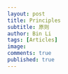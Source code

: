 ```yaml
---
layout: post
title: Principles
subtitle: 原则
author: Bin Li
tags: [Articles]
image: 
comments: true
published: true
---
```





